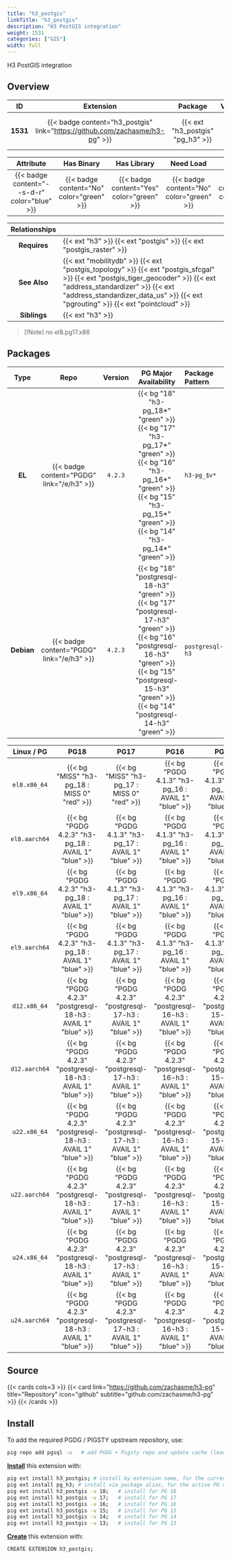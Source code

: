 ```yaml
---
title: "h3_postgis"
linkTitle: "h3_postgis"
description: "H3 PostGIS integration"
weight: 1531
categories: ["GIS"]
width: full
---
```


H3 PostGIS integration


## Overview

|    ID    | Extension |  Package   | Version |        Category        |           License            |       Language       |
|:--------:|:---------:|:----------:|:-------:|:----------------------:|:----------------------------:|:--------------------:|
| **1531** | {{< badge content="h3_postgis" link="https://github.com/zachasme/h3-pg" >}} | {{< ext "h3_postgis" "pg_h3" >}} | `4.2.3` | {{< category "GIS" >}} | {{< license "Apache-2.0" >}} | {{< language "C" >}} |


|  Attribute | Has Binary | Has Library | Need Load | Has DDL | Relocatable | Trusted |
|:----------:|:----------:|:-----------:|:---------:|:-------:|:-----------:|:-------:|
| {{< badge content="--s-d-r" color="blue" >}} | {{< badge content="No" color="green" >}} | {{< badge content="Yes" color="green" >}} | {{< badge content="No" color="green" >}} | {{< badge content="Yes" color="green" >}} | {{< badge content="yes" color="green" >}} | {{< badge content="no" color="red" >}} |


| **Relationships** |   |
|:-----------------:|:----|
|   **Requires**    | {{< ext "h3" >}} {{< ext "postgis" >}} {{< ext "postgis_raster" >}} |
|   **See Also**    | {{< ext "mobilitydb" >}} {{< ext "postgis_topology" >}} {{< ext "postgis_sfcgal" >}} {{< ext "postgis_tiger_geocoder" >}} {{< ext "address_standardizer" >}} {{< ext "address_standardizer_data_us" >}} {{< ext "pgrouting" >}} {{< ext "pointcloud" >}} |
|    **Siblings**   | {{< ext "h3" >}} |

> [!Note] no el8.pg17.x86


## Packages

| Type | Repo | Version | PG Major Availability | Package Pattern | Dependencies |
|:----:|:----:|:-------:|:---------------------:|:----------------|:------------:|
| **EL** | {{< badge content="PGDG" link="/e/h3" >}} | `4.2.3` | {{< bg "18" "h3-pg_18*" "green" >}} {{< bg "17" "h3-pg_17*" "green" >}} {{< bg "16" "h3-pg_16*" "green" >}} {{< bg "15" "h3-pg_15*" "green" >}} {{< bg "14" "h3-pg_14*" "green" >}} | `h3-pg_$v*` | - |
| **Debian** | {{< badge content="PGDG" link="/e/h3" >}} | `4.2.3` | {{< bg "18" "postgresql-18-h3" "green" >}} {{< bg "17" "postgresql-17-h3" "green" >}} {{< bg "16" "postgresql-16-h3" "green" >}} {{< bg "15" "postgresql-15-h3" "green" >}} {{< bg "14" "postgresql-14-h3" "green" >}} | `postgresql-$v-h3` | - |


| **Linux** / **PG** |                  **PG18**                   |                  **PG17**                   |                  **PG16**                   |                  **PG15**                   |                  **PG14**                   |
|:------------------:|:-------------------------------------------:|:-------------------------------------------:|:-------------------------------------------:|:-------------------------------------------:|:-------------------------------------------:|
|    `el8.x86_64`    |      {{< bg "MISS" "h3-pg_18 : MISS 0" "red" >}}      |      {{< bg "MISS" "h3-pg_17 : MISS 0" "red" >}}      | {{< bg "PGDG 4.1.3" "h3-pg_16 : AVAIL 1" "blue" >}} | {{< bg "PGDG 4.1.3" "h3-pg_15 : AVAIL 1" "blue" >}} | {{< bg "PGDG 4.1.3" "h3-pg_14 : AVAIL 1" "blue" >}} |
|    `el8.aarch64`    | {{< bg "PGDG 4.2.3" "h3-pg_18 : AVAIL 1" "blue" >}} | {{< bg "PGDG 4.1.3" "h3-pg_17 : AVAIL 1" "blue" >}} | {{< bg "PGDG 4.1.3" "h3-pg_16 : AVAIL 1" "blue" >}} | {{< bg "PGDG 4.1.3" "h3-pg_15 : AVAIL 1" "blue" >}} | {{< bg "PGDG 4.1.3" "h3-pg_14 : AVAIL 1" "blue" >}} |
|    `el9.x86_64`    | {{< bg "PGDG 4.2.3" "h3-pg_18 : AVAIL 1" "blue" >}} | {{< bg "PGDG 4.1.3" "h3-pg_17 : AVAIL 1" "blue" >}} | {{< bg "PGDG 4.1.3" "h3-pg_16 : AVAIL 1" "blue" >}} | {{< bg "PGDG 4.1.3" "h3-pg_15 : AVAIL 1" "blue" >}} | {{< bg "PGDG 4.1.3" "h3-pg_14 : AVAIL 1" "blue" >}} |
|    `el9.aarch64`    | {{< bg "PGDG 4.2.3" "h3-pg_18 : AVAIL 1" "blue" >}} | {{< bg "PGDG 4.1.3" "h3-pg_17 : AVAIL 1" "blue" >}} | {{< bg "PGDG 4.1.3" "h3-pg_16 : AVAIL 1" "blue" >}} | {{< bg "PGDG 4.1.3" "h3-pg_15 : AVAIL 1" "blue" >}} | {{< bg "PGDG 4.1.3" "h3-pg_14 : AVAIL 1" "blue" >}} |
|    `d12.x86_64`    | {{< bg "PGDG 4.2.3" "postgresql-18-h3 : AVAIL 1" "blue" >}} | {{< bg "PGDG 4.2.3" "postgresql-17-h3 : AVAIL 1" "blue" >}} | {{< bg "PGDG 4.2.3" "postgresql-16-h3 : AVAIL 1" "blue" >}} | {{< bg "PGDG 4.2.3" "postgresql-15-h3 : AVAIL 1" "blue" >}} | {{< bg "PGDG 4.2.3" "postgresql-14-h3 : AVAIL 1" "blue" >}} |
|    `d12.aarch64`    | {{< bg "PGDG 4.2.3" "postgresql-18-h3 : AVAIL 1" "blue" >}} | {{< bg "PGDG 4.2.3" "postgresql-17-h3 : AVAIL 1" "blue" >}} | {{< bg "PGDG 4.2.3" "postgresql-16-h3 : AVAIL 1" "blue" >}} | {{< bg "PGDG 4.2.3" "postgresql-15-h3 : AVAIL 1" "blue" >}} | {{< bg "PGDG 4.2.3" "postgresql-14-h3 : AVAIL 1" "blue" >}} |
|    `u22.x86_64`    | {{< bg "PGDG 4.2.3" "postgresql-18-h3 : AVAIL 1" "blue" >}} | {{< bg "PGDG 4.2.3" "postgresql-17-h3 : AVAIL 1" "blue" >}} | {{< bg "PGDG 4.2.3" "postgresql-16-h3 : AVAIL 1" "blue" >}} | {{< bg "PGDG 4.2.3" "postgresql-15-h3 : AVAIL 1" "blue" >}} | {{< bg "PGDG 4.2.3" "postgresql-14-h3 : AVAIL 1" "blue" >}} |
|    `u22.aarch64`    | {{< bg "PGDG 4.2.3" "postgresql-18-h3 : AVAIL 1" "blue" >}} | {{< bg "PGDG 4.2.3" "postgresql-17-h3 : AVAIL 1" "blue" >}} | {{< bg "PGDG 4.2.3" "postgresql-16-h3 : AVAIL 1" "blue" >}} | {{< bg "PGDG 4.2.3" "postgresql-15-h3 : AVAIL 1" "blue" >}} | {{< bg "PGDG 4.2.3" "postgresql-14-h3 : AVAIL 1" "blue" >}} |
|    `u24.x86_64`    | {{< bg "PGDG 4.2.3" "postgresql-18-h3 : AVAIL 1" "blue" >}} | {{< bg "PGDG 4.2.3" "postgresql-17-h3 : AVAIL 1" "blue" >}} | {{< bg "PGDG 4.2.3" "postgresql-16-h3 : AVAIL 1" "blue" >}} | {{< bg "PGDG 4.2.3" "postgresql-15-h3 : AVAIL 1" "blue" >}} | {{< bg "PGDG 4.2.3" "postgresql-14-h3 : AVAIL 1" "blue" >}} |
|    `u24.aarch64`    | {{< bg "PGDG 4.2.3" "postgresql-18-h3 : AVAIL 1" "blue" >}} | {{< bg "PGDG 4.2.3" "postgresql-17-h3 : AVAIL 1" "blue" >}} | {{< bg "PGDG 4.2.3" "postgresql-16-h3 : AVAIL 1" "blue" >}} | {{< bg "PGDG 4.2.3" "postgresql-15-h3 : AVAIL 1" "blue" >}} | {{< bg "PGDG 4.2.3" "postgresql-14-h3 : AVAIL 1" "blue" >}} |


## Source

{{< cards cols=3 >}}
{{< card link="https://github.com/zachasme/h3-pg" title="Repository" icon="github" subtitle="github.com/zachasme/h3-pg" >}}
{{< /cards >}}


## Install

To add the required PGDG / PIGSTY upstream repository, use:

```bash
pig repo add pgsql -u   # add PGDG + Pigsty repo and update cache (leave existing repos)
```

[**Install**](https://ext.pgsty.com/usage/install) this extension with:

```bash
pig ext install h3_postgis; # install by extension name, for the current active PG version
pig ext install pg_h3; # install via package alias, for the active PG version
pig ext install h3_postgis -v 18;   # install for PG 18
pig ext install h3_postgis -v 17;   # install for PG 17
pig ext install h3_postgis -v 16;   # install for PG 16
pig ext install h3_postgis -v 15;   # install for PG 15
pig ext install h3_postgis -v 14;   # install for PG 14
pig ext install h3_postgis -v 13;   # install for PG 13

```

[**Create**](https://ext.pgsty.com/usage/create) this extension with:

```bash
CREATE EXTENSION h3_postgis;
```

